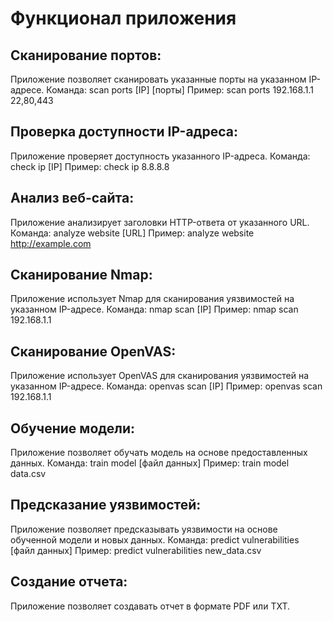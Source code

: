 # **Функционал приложения**
## Сканирование портов:

Приложение позволяет сканировать указанные порты на указанном IP-адресе.
Команда: scan ports [IP] [порты]
Пример: scan ports 192.168.1.1 22,80,443

## Проверка доступности IP-адреса:
Приложение проверяет доступность указанного IP-адреса.
Команда: check ip [IP]
Пример: check ip 8.8.8.8

## Анализ веб-сайта:
Приложение анализирует заголовки HTTP-ответа от указанного URL.
Команда: analyze website [URL]
Пример: analyze website http://example.com

## Сканирование Nmap:
Приложение использует Nmap для сканирования уязвимостей на указанном IP-адресе.
Команда: nmap scan [IP]
Пример: nmap scan 192.168.1.1

## Сканирование OpenVAS:
Приложение использует OpenVAS для сканирования уязвимостей на указанном IP-адресе.
Команда: openvas scan [IP]
Пример: openvas scan 192.168.1.1

## Обучение модели:
Приложение позволяет обучать модель на основе предоставленных данных.
Команда: train model [файл данных]
Пример: train model data.csv

## Предсказание уязвимостей:
Приложение позволяет предсказывать уязвимости на основе обученной модели и новых данных.
Команда: predict vulnerabilities [файл данных]
Пример: predict vulnerabilities new_data.csv

## Создание отчета:
Приложение позволяет создавать отчет в формате PDF или TXT.
